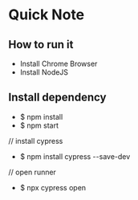 # Quick Note
## How to run it

- Install Chrome Browser
- Install NodeJS

## Install dependency

- $ npm install
- $ npm start

// install cypress
- $ npm install cypress --save-dev

// open runner 
- $ npx cypress open
